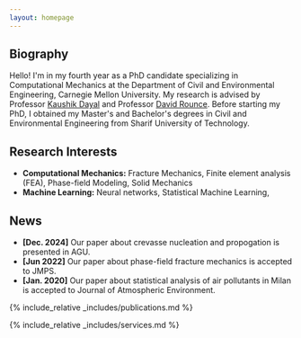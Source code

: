 ```yaml
---
layout: homepage
---
```


## Biography

Hello! I'm in my fourth year as a PhD candidate specializing in Computational Mechanics at the Department of Civil and Environmental Engineering, Carnegie Mellon University. My research is advised by Professor <a href="https://www.cmu.edu/cee/people/faculty/dayal.html">Kaushik Dayal</a>
 and Professor <a href="https://www.cmu.edu/cee/people/faculty/rounce.html">David Rounce</a>. Before starting my PhD, I obtained my Master's and Bachelor's degrees in Civil and Environmental Engineering from Sharif University of Technology.

## Research Interests

- **Computational Mechanics:** Fracture Mechanics, Finite element analysis (FEA), Phase-field Modeling, Solid Mechanics
- **Machine Learning:** Neural networks, Statistical Machine Learning, 

## News

- **[Dec. 2024]** Our paper about crevasse nucleation and propogation is presented in AGU.
- **[Jun 2022]** Our paper about phase-field fracture mechanics is accepted to JMPS.
- **[Jan. 2020]** Our paper about statistical analysis of air pollutants in Milan is accepted to Journal of Atmospheric Environment.


{% include_relative _includes/publications.md %}

{% include_relative _includes/services.md %}

